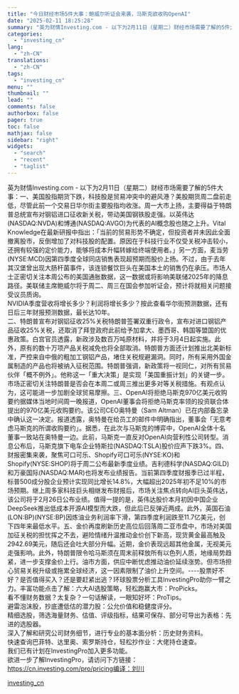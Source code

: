 ```yaml
---
title: "今日财经市场5件大事：鲍威尔听证会来袭，马斯克欲收购OpenAI"
date: "2025-02-11 18:25:28"
summary: "英为财情Investing.com - 以下为2月11日（星期二）财经市场需要了解的5件大事：一、美..."
categories:
  - "investing_cn"
lang:
  - "zh-CN"
translations:
  - "zh-CN"
tags:
  - "investing_cn"
menu: ""
thumbnail: ""
lead: ""
comments: false
authorbox: false
pager: true
toc: false
mathjax: false
sidebar: "right"
widgets:
  - "search"
  - "recent"
  - "taglist"
---
```


英为财情Investing.com - 以下为2月11日（星期二）财经市场需要了解的5件大事：一、美国股指期货下跌，科技股是贸易冲突中的避风港？美股期货周二盘前走低，尽管此前一个交易日华尔街主要股指均收涨。周一大市上扬，主要得益于特朗普总统宣布对钢铝进口征收新关税，带动美国钢铁股走强。以英伟达(NASDAQ:NVDA)和博通(NASDAQ:AVGO)为代表的AI概念股也随之上升。Vital Knowledge在最新研报中指出：「当前的贸易形势不确定，但投资者并未因此全面撤离股市，反倒增加了对科技股的配置。原因在于科技行业不仅受关税冲击较小，还拥有较强的定价能力，能够将成本升幅转嫁给终端使用者。」另一方面，麦当劳(NYSE:MCD)因第四季度全球同店销售表现超预期而股价上扬。不过，由于去年其汉堡曾出现大肠杆菌事件，该连锁餐饮巨头在美国本土的销售仍在承压。市场人士正密切关注本周公布的美国通胀数据，这一数据或将影响美联储2025年的降息路径。美联储主席鲍威尔将于周二、周三在国会参加听证会，预计将就相关问题接受议员质询。  
NVIDIA季度营收将增长多少？利润将增长多少？按此查看华尔街预测数据，还有日后三年财报预测数据，最长达10年。  
二、特朗普宣布对钢铝征收25%关税特朗普签署双重行政令，宣布对进口钢铝产品征收25%关税，还取消了拜登政府此前给予加拿大、墨西哥、韩国等盟国的优惠政策。白宫官员透露，新政涉及数百万吨原材料，并将于3月4日起实施。此外，原有的数十万项产品关税减免也将全部取消。特朗普方面还计划推出北美新标准，严控来自中俄的粗加工钢铝产品，堵住关税规避漏洞。同时，所有采用外国金属制造的产品也将被纳入征税范围。特朗普强调，新政策将一视同仁，对所有贸易伙伴「概不例外」。他称这一「重大决策」是实现「美国重振计划」的关键一步。市场正密切关注特朗普是否会在本周二或周三推出更多对等关税措施。有观点认为，这可能进一步加剧全球贸易摩擦。三、OpenAI将拒绝马斯克970亿美元收购要约据媒体当地时间周一晚报道，OpenAI董事会将拒绝马斯克率领的投资联合体提出的970亿美元收购要约。该公司CEO奥特曼（Sam Altman）已在内部备忘录中确认这一决定。报道透露，奥特曼在给员工的邮件中明确指出，董事会「无意考虑马斯克的所谓收购要约」。据悉，在此次与马斯克的博弈中，OpenAI全体十名董事一致站在奥特曼一边。此前，马斯克一直反对OpenAI向营利性公司转型。消息公布后，马斯克旗下电车企业特斯拉(NASDAQ:TSLA)股价应声下跌3%。四、财报密集来袭，聚焦可口可乐、Shopify可口可乐(NYSE:KO)和Shopify(NYSE:SHOP)将于周二公布最新季度业绩。吉利德科学(NASDAQ:GILD)和万豪国际(NASDAQ:MAR)也将发布业绩报告。当前第四季度财报季已过半程，标普500成分股企业预计实现同比增长14.8%，大幅超出2025年初不足10%的市场预期。继上周多家科技巨头相继发布财报后，市场关注焦点转向AI巨头英伟达，该公司将于2月26日公布业绩。值得一提的是，英伟达股价本月初因中国企业DeepSeek推出低成本开源AI模型而大跌，但此后已反弹近两成。此外，英国石油(LON:BP)(NYSE:BP)因炼油业务利润率下滑，第四季度利润跌至11.7亿美元，创下四年来最低水平。五、金价再度刷新历史高位后回落周二亚市盘中，市场对美国加征关税的担忧挥之不去，避险情绪升温推动金价创下新高，现货黄金最高触及2942.69美元，随后还会吐大部分升幅。近期，金价表现远超其他金属，无视美元走强影响。此外，特朗普限令哈马斯须在周末前释放所有以色列人质，地缘局势趋紧，进一步支撑金价上行。油市方面，供应中断忧虑推动油价延续涨势。但市场担心贸易关税升级或拖累全球经济，这一因素限制了油价上升空间。----股票好不好？是否值得买入？还是要赶紧出逃？环球股票分析工具InvestingPro助你一臂之力。丰富功能点击了解：六大AI选股策略，轻松跑赢大市：ProPicks。  
看不懂财务数据？太复杂？一句话解读，一眼知好坏：ProTips。  
避雷泡沫股，抄底遭低估的潜力股：公允价值和稳健度评分。  
精细选股，筛选海量财务、估值、评级指标，结果可保存、部分可导出为表格：先进的选股器。  
深入了解和研究公司财务细节，进行专业的基本面分析：历史财务资料。  
快速查询巴菲特、达里奥、索罗斯持仓，轻松抄作业：大佬持仓速查。  
我们已有计划在InvestingPro加入更多功能。  
欲进一步了解InvestingPro，请访问下方链接：https://cn.investing.com/pro/pricing编译：刘川

[investing_cn](https://cn.investing.com/news/economy/article-2665836)
